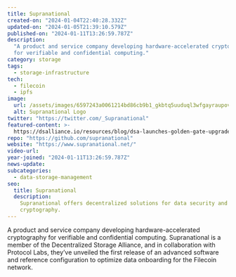 ```yaml
---
title: Supranational
created-on: "2024-01-04T22:40:28.332Z"
updated-on: "2024-01-05T21:39:10.579Z"
published-on: "2024-01-11T13:26:59.787Z"
description:
  "A product and service company developing hardware-accelerated cryptography
  for verifiable and confidential computing."
category: storage
tags:
  - storage-infrastructure
tech:
  - filecoin
  - ipfs
image:
  url: /assets/images/6597243a0061214bd86cb9b1_gkbtq5uuduql3wfgayraupovzkfhcxrwdk6iqhtmili.png
  alt: Supranational Logo
twitter: "https://twitter.com/_Supranational"
featured-content: >-
  https://dsalliance.io/resources/blog/dsa-launches-golden-gate-upgrade-reducing-decentralized-storage-costs-by-40-percent
repo: "https://github.com/supranational"
website: "https://www.supranational.net/"
video-url:
year-joined: "2024-01-11T13:26:59.787Z"
news-update:
subcategories:
  - data-storage-management
seo:
  title: Supranational
  description:
    Supranational offers decentralized solutions for data security and
    cryptography.
---
```


A product and service company developing hardware-accelerated cryptography for verifiable and confidential computing. Supranational is a member of the Decentralized Storage Alliance, and in collaboration with Protocol Labs, they’ve unveiled the first release of an advanced software and reference configuration to optimize data onboarding for the Filecoin network.
